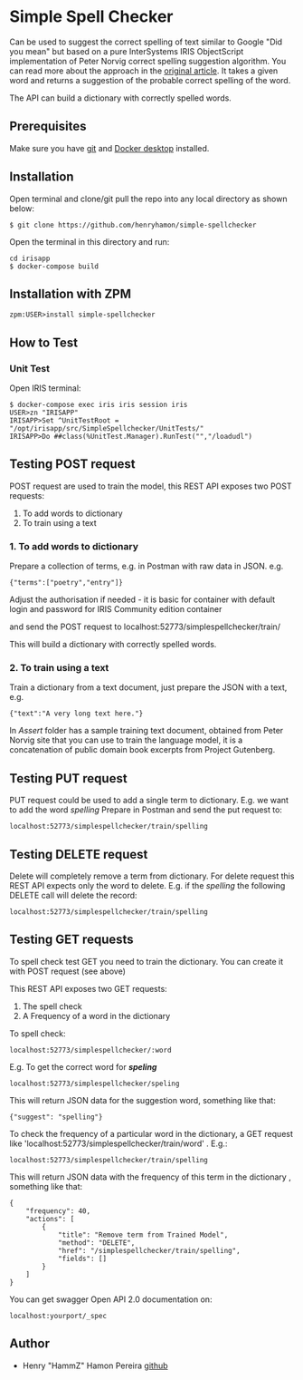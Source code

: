 # Simple Spell Checker

Can be used to suggest the correct spelling of text similar to Google "Did you mean" but based on a pure InterSystems IRIS ObjectScript implementation of Peter Norvig correct spelling suggestion algorithm.
You can read more about the approach in the [original article](http://norvig.com/spell-correct.html).
It takes a given word and returns a suggestion of the probable correct spelling of the word.

The API can build a dictionary with correctly spelled words.

## Prerequisites
Make sure you have [git](https://git-scm.com/book/en/v2/Getting-Started-Installing-Git) and [Docker desktop](https://www.docker.com/products/docker-desktop) installed.

## Installation

Open terminal and clone/git pull the repo into any local directory as shown below:

```
$ git clone https://github.com/henryhamon/simple-spellchecker
```

Open the terminal in this directory and run:

```
cd irisapp
$ docker-compose build
```

## Installation with ZPM

```
zpm:USER>install simple-spellchecker
```


## How to Test

### Unit Test

Open IRIS terminal:

```
$ docker-compose exec iris iris session iris
USER>zn "IRISAPP"
IRISAPP>Set ^UnitTestRoot = "/opt/irisapp/src/SimpleSpellchecker/UnitTests/"
IRISAPP>Do ##class(%UnitTest.Manager).RunTest("","/loadudl")
```

## Testing POST request

POST request are used to train the model, this REST API exposes two POST requests:
1. To add words to dictionary
2. To train using a text

### 1. To add words to dictionary

Prepare a collection of terms, e.g. in Postman with raw data in JSON. e.g.

```
{"terms":["poetry","entry"]}
```

Adjust the authorisation if needed - it is basic for container with default login and password for IRIS Community edition container

and send the POST request to localhost:52773/simplespellchecker/train/

This will build a dictionary with correctly spelled words.

### 2. To train using a text

Train a dictionary from a text document, just prepare the JSON with a text, e.g.
```
{"text":"A very long text here."}
```

In *Assert* folder has a sample training text document, obtained from Peter Norvig site that you can use to train the language model, it is a concatenation of public domain book excerpts from Project Gutenberg.

## Testing PUT request

PUT request could be used to add a single term to dictionary.
E.g. we want to add the word _spelling_  Prepare in Postman and send the put request to:
```
localhost:52773/simplespellchecker/train/spelling
```

## Testing DELETE request

Delete will completely remove a term from dictionary.
For delete request this REST API expects only the word to delete. E.g. if the _spelling_ the following DELETE call will delete the record:

```
localhost:52773/simplespellchecker/train/spelling
```

## Testing GET requests

To spell check test GET you need to train the dictionary. You can create it with POST request (see above)

This REST API exposes two GET requests:
1. The spell check
2. A Frequency of a word in the dictionary

To spell check:

```
localhost:52773/simplespellchecker/:word
```
E.g. To get the correct word for _**speling**_

```
localhost:52773/simplespellchecker/speling
```

This will return JSON data for the suggestion word, something like that:
```
{"suggest": "spelling"}
```

To check the frequency of a particular word in the dictionary, a GET request like 'localhost:52773/simplespellchecker/train/word' . E.g.:

```
localhost:52773/simplespellchecker/train/spelling
```

This will return JSON data with the frequency of this term in the dictionary , something like that:

```
{
    "frequency": 40,
    "actions": [
        {
            "title": "Remove term from Trained Model",
            "method": "DELETE",
            "href": "/simplespellchecker/train/spelling",
            "fields": []
        }
    ]
}
```

You can get swagger Open API 2.0 documentation on:
```
localhost:yourport/_spec
```


## Author ##

 * Henry "HammZ" Hamon Pereira [github](https://github.com/henryhamon)

